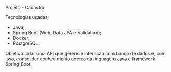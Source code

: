 Projeto - Cadastro

Tecnologias usadas:

- Java;
- Spring Boot (Web, Data JPA e Validation);
- Docker;
- PostgreSQL.

Objetivo: criar uma API que gerencie interação com banco de dados e, com isso, consolidar conhecimento acerca da linguagem Java e framework Spring Boot.
